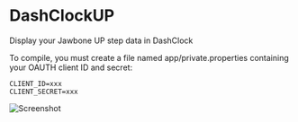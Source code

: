 DashClockUP
===========

Display your Jawbone UP step data in DashClock

To compile, you must create a file named app/private.properties containing your OAUTH client ID and secret:

```
CLIENT_ID=xxx
CLIENT_SECRET=xxx
```

![Screenshot](https://lh6.googleusercontent.com/--qaXghcqP8o/VDAzog79A2I/AAAAAAAAn-A/88jDH22ISMQ/w426-h757/device-2014-10-04-104926.png)
